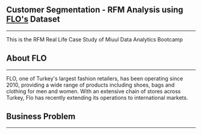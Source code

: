 ## Customer Segmentation - RFM Analysis using [FLO's](https://www.linkedin.com/company/flo-ma%C4%9Fazac%C4%B1l%C4%B1k/) Dataset
-------------------------------
This is the RFM Real Life Case Study of Miuul Data Analytics Bootcamp
## About FLO
-------------------------------
FLO, one of Turkey's largest fashion retailers, has been operating since 2010, providing a wide range of products including shoes, bags and clothing for men and women. With an extensive chain of stores across Turkey, Flo has recently extending its operations to international markets.
## Business Problem
-------------------------------
